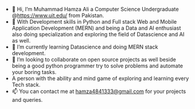 - 👋 Hi, I’m Muhammad Hamza Ali a Computer Science Undergraduate @https://www.uit.edu/ from Pakistan.
- 👀 With Development skills in Python and Full stack Web and Mobile Application Development (MERN) and being a Data and AI enthusiast also doing specialization and exploring the field of Datascience and AI as well.
- 🌱 I’m currently learning Datascience and doing MERN stack development.
- 💞️ I’m looking to collaborate on open source projects as well beside being a good python programmer try to solve problems and automate your boring tasks.
-  A person with the ability and mind game of exploring and learning every Tech stack.
- 📫 You can contact me at hamza4841333@gmail.com for your projects and queries.

<!---
mhamza-ali/mhamza-ali is a ✨ special ✨ repository because its `README.md` (this file) appears on your GitHub profile.
You can click the Preview link to take a look at your changes.
--->
